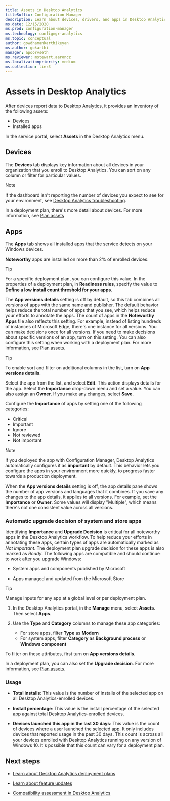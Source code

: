 ```yaml
---
title: Assets in Desktop Analytics
titleSuffix: Configuration Manager
description: Learn about devices, drivers, and apps in Desktop Analytics.
ms.date: 12/15/2020
ms.prod: configuration-manager
ms.technology: configmgr-analytics
ms.topic: conceptual
author: gowdhamankarthikeyan
ms.author: gokarthi
manager: apoorvseth
ms.reviewer: mstewart,aaroncz 
ms.localizationpriority: medium
ms.collection: tier3
---
```


# Assets in Desktop Analytics

After devices report data to Desktop Analytics, it provides an inventory of the following assets:

- Devices
- Installed apps  

In the service portal, select **Assets** in the Desktop Analytics menu.

## Devices

The **Devices** tab displays key information about all devices in your organization that you enroll to Desktop Analytics. You can sort on any column or filter for particular values.

> [!NOTE]  
> If the dashboard isn't reporting the number of devices you expect to see for your environment, see [Desktop Analytics troubleshooting](troubleshooting.md).  

In a deployment plan, there's more detail about devices. For more information, see [Plan assets](about-deployment-plans.md#plan-assets)

## Apps

The **Apps** tab shows all installed apps that the service detects on your Windows devices.

**Noteworthy** apps are installed on more than 2% of enrolled devices.

> [!TIP]
> For a specific deployment plan, you can configure this value. In the properties of a deployment plan, in **Readiness rules**, specify the value to **Define a low install count threshold for your apps**.

The **App versions details** setting is off by default, so this tab combines all versions of apps with the same name and publisher.<!-- 5542186 --> The default behavior helps reduce the total number of apps that you see, which helps reduce your efforts to annotate the apps. The count of apps in the **Noteworthy Apps** tile also reflects this setting. For example, instead of listing hundreds of instances of Microsoft Edge, there's one instance for all versions. You can make decisions once for all versions. If you need to make decisions about specific versions of an app, turn on this setting. You can also configure this setting when working with a deployment plan. For more information, see [Plan assets](about-deployment-plans.md#plan-assets).

> [!TIP]
> To enable sort and filter on additional columns in the list, turn on **App versions details**.<!-- MEMDocs#1131 -->

Select the app from the list, and select **Edit**. This action displays details for the app. Select the **Importance** drop-down menu and set a value. You can also assign an **Owner**. If you make any changes, select **Save**.

Configure the **Importance** of apps by setting one of the following categories:

- Critical
- Important
- Ignore
- Not reviewed
- Not important<!-- 3587232 -->

> [!NOTE]
> If you deployed the app with Configuration Manager, Desktop Analytics automatically configures it as **important** by default. This behavior lets you configure the apps in your environment more quickly, to progress faster towards a production deployment.<!-- 4859763 -->

When the **App versions details** setting is off, the app details pane shows the number of app versions and languages that it combines. If you save any changes to the app details, it applies to all versions. For example, set the **Importance** or **Owner**. Some values will display "Multiple", which means there's not one consistent value across all versions.

### Automatic upgrade decision of system and store apps

<!-- 3587232 -->
Identifying **Importance** and **Upgrade Decision** is critical for all noteworthy apps in the Desktop Analytics workflow. To help reduce your efforts in annotating these apps, certain types of apps are automatically marked as *Not important*. The deployment plan upgrade decision for these apps is also marked as *Ready*. The following apps are compatible and should continue to work after you upgrade Windows:

- System apps and components published by Microsoft

- Apps managed and updated from the Microsoft Store

> [!TIP]
> Manage inputs for any app at a global level or per deployment plan.
>
> 1. In the Desktop Analytics portal, in the **Manage** menu, select **Assets**. Then select **Apps**.
>
> 2. Use the **Type** and **Category** columns to manage these app categories:
>
>    - For store apps, filter **Type** as **Modern**
>    - For system apps, filter **Category** as **Background process** or **Windows component**
>
> To filter on these attributes, first turn on **App versions details**.<!-- MEMDocs#1131 -->

In a deployment plan, you can also set the **Upgrade decision**. For more information, see [Plan assets](about-deployment-plans.md#plan-assets).

### Usage

<!-- 5533890 -->

- **Total installs**: This value is the number of installs of the selected app on all Desktop Analytics-enrolled devices.

- **Install percentage**: This value is the install percentage of the selected app against total Desktop Analytics-enrolled devices.

- **Devices launched this app in the last 30 days**: This value is the count of devices where a user launched the selected app. It only includes devices that reported usage in the past 30 days. This count is across all your devices enrolled with Desktop Analytics running on any version of Windows 10. It's possible that this count can vary for a deployment plan.

## Next steps

- [Learn about Desktop Analytics deployment plans](about-deployment-plans.md)  

- [Learn about feature updates](about-updates.md)  

- [Compatibility assessment in Desktop Analytics](compat-assessment.md)  
